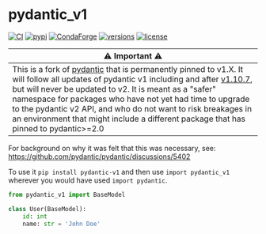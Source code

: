 # pydantic_v1

[![CI](https://github.com/pydantic/pydantic/workflows/CI/badge.svg?event=push)](https://github.com/pydantic/pydantic/actions?query=event%3Apush+branch%3Amain+workflow%3ACI)
[![pypi](https://img.shields.io/pypi/v/pydantic_v1.svg)](https://pypi.python.org/pypi/pydantic_v1)
[![CondaForge](https://img.shields.io/conda/v/conda-forge/pydantic_v1.svg)](https://anaconda.org/conda-forge/pydantic_v1)
[![versions](https://img.shields.io/pypi/pyversions/pydantic_v1.svg)](https://github.com/pyapp-kit/pydantic_v1)
[![license](https://img.shields.io/github/license/pyapp-kit/pydantic_v1.svg)](https://github.com/pyapp-kit/pydantic_v1/blob/pydantic_v1/LICENSE)

| :warning: Important :warning: |
|----|
| This is a fork of [pydantic](https://github.com/pydantic/pydantic) that is permanently pinned to v1.X.  It will follow all updates of pydantic v1 including and after [v1.10.7](https://pypi.org/project/pydantic/1.10.7/), but will never be updated to v2. It is meant as a "safer" namespace for packages who have not yet had time to upgrade to the pydantic v2 API, and who do not want to risk breakages in an environment that might include a different package that has pinned to pydantic>=2.0 |

For background on why it was felt that this was necessary, see:
https://github.com/pydantic/pydantic/discussions/5402

To use it `pip install pydantic-v1` and then use `import pydantic_v1` wherever you would have used `import pydantic`.

```py
from pydantic_v1 import BaseModel

class User(BaseModel):
    id: int
    name: str = 'John Doe'
```
